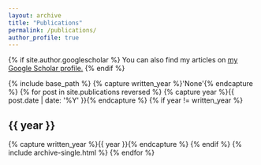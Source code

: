 ```yaml
---
layout: archive
title: "Publications"
permalink: /publications/
author_profile: true
---
```


{% if site.author.googlescholar %}
  You can also find my articles on <u><a href="{{author.googlescholar}}">my Google Scholar profile</a>.</u>
{% endif %}

{% include base_path %}
{% capture written_year %}'None'{% endcapture %}
{% for post in site.publications reversed %}
  {% capture year %}{{ post.date | date: '%Y' }}{% endcapture %}
  {% if year != written_year %}
   <h2 id="{{ year | slugify }}" class="archive__subtitle">{{ year }}</h2>
   {% capture written_year %}{{ year }}{% endcapture %}
  {% endif %}
  {% include archive-single.html %}
{% endfor %}

